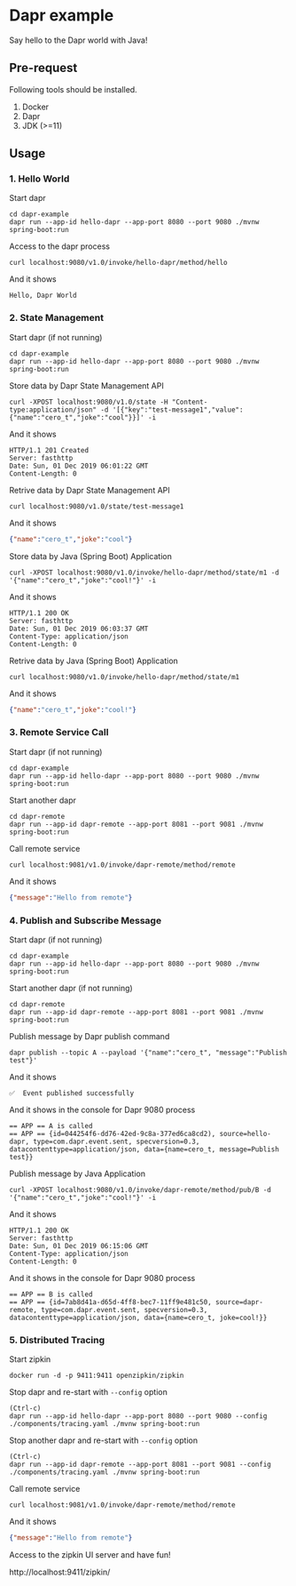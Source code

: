 # Dapr example
Say hello to the Dapr world with Java!

## Pre-request

Following tools should be installed.

1. Docker
2. Dapr
3. JDK (>=11)

## Usage

### 1. Hello World

Start dapr
```
cd dapr-example
dapr run --app-id hello-dapr --app-port 8080 --port 9080 ./mvnw spring-boot:run
```

Access to the dapr process
```
curl localhost:9080/v1.0/invoke/hello-dapr/method/hello
```

And it shows
```
Hello, Dapr World
```

### 2. State Management

Start dapr (if not running)
```
cd dapr-example
dapr run --app-id hello-dapr --app-port 8080 --port 9080 ./mvnw spring-boot:run
```

Store data by Dapr State Management API
```
curl -XPOST localhost:9080/v1.0/state -H "Content-type:application/json" -d '[{"key":"test-message1","value":{"name":"cero_t","joke":"cool"}}]' -i
```

And it shows
```
HTTP/1.1 201 Created
Server: fasthttp
Date: Sun, 01 Dec 2019 06:01:22 GMT
Content-Length: 0
```

Retrive data by Dapr State Management API
```
curl localhost:9080/v1.0/state/test-message1
```

And it shows
```json
{"name":"cero_t","joke":"cool"}
```

Store data by Java (Spring Boot) Application
```
curl -XPOST localhost:9080/v1.0/invoke/hello-dapr/method/state/m1 -d '{"name":"cero_t","joke":"cool!"}' -i
```

And it shows
```
HTTP/1.1 200 OK
Server: fasthttp
Date: Sun, 01 Dec 2019 06:03:37 GMT
Content-Type: application/json
Content-Length: 0
```

Retrive data by Java (Spring Boot) Application
```
curl localhost:9080/v1.0/invoke/hello-dapr/method/state/m1
```

And it shows
```json
{"name":"cero_t","joke":"cool!"}
```

### 3. Remote Service Call

Start dapr (if not running)
```
cd dapr-example
dapr run --app-id hello-dapr --app-port 8080 --port 9080 ./mvnw spring-boot:run
```

Start another dapr
```
cd dapr-remote
dapr run --app-id dapr-remote --app-port 8081 --port 9081 ./mvnw spring-boot:run
```

Call remote service
```
curl localhost:9081/v1.0/invoke/dapr-remote/method/remote
```

And it shows
```json
{"message":"Hello from remote"}
```

### 4. Publish and Subscribe Message

Start dapr (if not running)
```
cd dapr-example
dapr run --app-id hello-dapr --app-port 8080 --port 9080 ./mvnw spring-boot:run
```

Start another dapr (if not running)
```
cd dapr-remote
dapr run --app-id dapr-remote --app-port 8081 --port 9081 ./mvnw spring-boot:run
```

Publish message by Dapr publish command
```
dapr publish --topic A --payload '{"name":"cero_t", "message":"Publish test"}'
```

And it shows
```
✅  Event published successfully
```

And it shows in the console for Dapr 9080 process
```
== APP == A is called
== APP == {id=044254f6-dd76-42ed-9c8a-377ed6ca8cd2), source=hello-dapr, type=com.dapr.event.sent, specversion=0.3, datacontenttype=application/json, data={name=cero_t, message=Publish test}}
```

Publish message by Java Application
```
curl -XPOST localhost:9080/v1.0/invoke/dapr-remote/method/pub/B -d '{"name":"cero_t","joke":"cool!"}' -i
```

And it shows
```
HTTP/1.1 200 OK
Server: fasthttp
Date: Sun, 01 Dec 2019 06:15:06 GMT
Content-Type: application/json
Content-Length: 0
```

And it shows in the console for Dapr 9080 process
```
== APP == B is called
== APP == {id=7ab8d41a-d65d-4ff8-bec7-11ff9e481c50, source=dapr-remote, type=com.dapr.event.sent, specversion=0.3, datacontenttype=application/json, data={name=cero_t, joke=cool!}}
```

### 5. Distributed Tracing

Start zipkin
```
docker run -d -p 9411:9411 openzipkin/zipkin
```

Stop dapr and re-start with `--config` option
```
(Ctrl-c)
dapr run --app-id hello-dapr --app-port 8080 --port 9080 --config ./components/tracing.yaml ./mvnw spring-boot:run
```

Stop another dapr and re-start with `--config` option
```
(Ctrl-c)
dapr run --app-id dapr-remote --app-port 8081 --port 9081 --config ./components/tracing.yaml ./mvnw spring-boot:run
```

Call remote service
```
curl localhost:9081/v1.0/invoke/dapr-remote/method/remote
```

And it shows
```json
{"message":"Hello from remote"}
```

Access to the zipkin UI server and have fun!

http://localhost:9411/zipkin/

